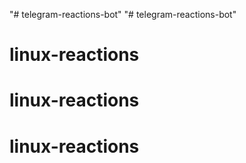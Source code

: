 "# telegram-reactions-bot" 
"# telegram-reactions-bot" 
# linux-reactions
# linux-reactions
# linux-reactions
